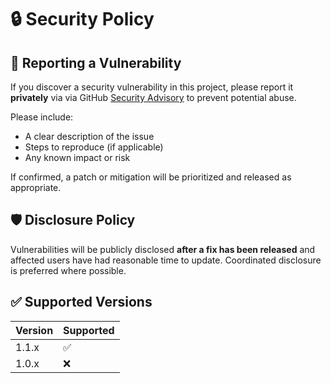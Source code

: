 # 🔒 Security Policy

## 🚨 Reporting a Vulnerability

If you discover a security vulnerability in this project, please report it **privately** via via GitHub [Security Advisory](https://github.com/VIPnytt/Frekvens/security/advisories/new) to prevent potential abuse.

Please include:

- A clear description of the issue
- Steps to reproduce (if applicable)
- Any known impact or risk

If confirmed, a patch or mitigation will be prioritized and released as appropriate.

## 🛡️ Disclosure Policy

Vulnerabilities will be publicly disclosed **after a fix has been released** and affected users have had reasonable time to update. Coordinated disclosure is preferred where possible.

## ✅ Supported Versions

| Version | Supported          |
|---------|--------------------|
| 1.1.x   | :white_check_mark: |
| 1.0.x   | :x:                |
